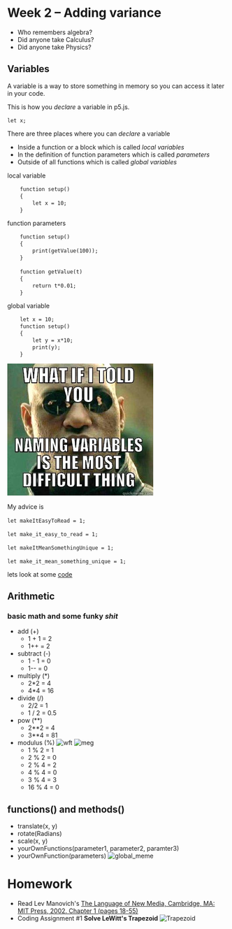 # Week 2 – Adding variance
* Who remembers algebra?
* Did anyone take Calculus?
* Did anyone take Physics?
## Variables    
A variable is a way to store something in memory so you can access it later in your code. 

This is how you _declare_ a variable in p5.js.

```
let x;
```

There are three places where you can _declare_ a variable

- Inside a function or a block which is called _local variables_
- In the definition of function parameters which is called _parameters_
- Outside of all functions which is called _global variables_

local variable
```
    function setup()
    { 
        let x = 10;
    }
```
function parameters
```
    function setup()
    {
        print(getValue(100));
    } 

    function getValue(t)
    {
        return t*0.01;
    } 
```
global variable
```
    let x = 10;
    function setup()
    {
        let y = x*10;
        print(y);
    }
```

![Matrix](images/matrix_var_names.jpg)

My advice is 

```let makeItEasyToRead = 1;```

```let make_it_easy_to_read = 1;```

```let makeItMeanSomethingUnique = 1;```

```let make_it_mean_something_unique = 1;```

lets look at some [code](https://editor.p5js.org/danzeeeman/sketches/QR1NPe1TI)

## Arithmetic
### basic math and some __funky__ _shit_
* add (+)
  * 1 + 1 = 2
  * 1++ = 2
* subtract (-)
  * 1 - 1 = 0
  * 1-- = 0
* multiply (*)
  * 2*2 = 4
  * 4*4 = 16
* divide (/)
  * 2/2 = 1
  * 1 / 2 = 0.5
* pow (**)
  * 2**2 = 4
  * 3**4 = 81 
* modulus (%) 
  ![wft](images/1y62g6.jpg) 
  ![meg](images/modulus-is-underrated-68348281.png)
  *  1 % 2 = 1
  *  2 % 2 = 0
  *  2 % 4 = 2
  *  4 % 4 = 0
  *  3 % 4 = 3
  *  16 % 4 = 0
## functions() and methods()
* translate(x, y)
* rotate(Radians)
* scale(x, y)
* yourOwnFunctions(parameter1, parameter2, paramter3)
* yourOwnFunction(parameters)
![global_meme](images/you-dont-ever-have-to-pass-parameters-if-every-variable-66493518.png)

# Homework
* Read Lev Manovich's [The Language of New Media, Cambridge, MA: MIT Press, 2002. Chapter 1 (pages 18-55)](pdfs/Manovich-Lev_The_Language_of_the_New_Media.pdf)
* Coding Assignment #1 __Solve LeWitt's Trapezoid__ 
![Trapezoid](images/lewitt-trapezoid.jpeg)
